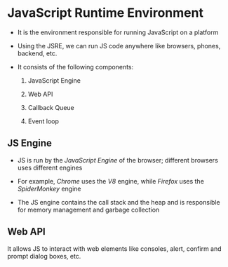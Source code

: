 # JavaScript Runtime Environment

- It is the environment responsible for running JavaScript on a platform

- Using the JSRE, we can run JS code anywhere like browsers, phones, backend, etc.

- It consists of the following components:

    1. JavaScript Engine

    2. Web API

    3. Callback Queue

    4. Event loop

## JS Engine

- JS is run by the *JavaScript Engine* of the browser; different browsers uses
different engines

- For example, *Chrome* uses the *V8* engine, while *Firefox* uses the *SpiderMonkey*
engine

- The JS engine contains the call stack and the heap and is responsible for
memory management and garbage collection

## Web API

It allows JS to interact with web elements like consoles, alert, confirm and
prompt dialog boxes, etc.
